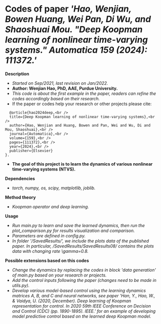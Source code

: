 # Codes of paper *'Hao, Wenjian, Bowen Huang, Wei Pan, Di Wu, and Shaoshuai Mou. "Deep Koopman learning of nonlinear time-varying systems." Automatica 159 (2024): 111372.'*

__Description__ <br />
- *Started on Sep/2021, last revision on Jan/2022.*
- **Author: Wenjian Hao, PhD, AAE, Purdue University.**
- *This code is about the first example in the paper, readers can refine the codes accordingly based on their research.*
- If the paper or codes help your research or other projects please cite:<br />
```
  @article{hao2024deep,<br />
  title={Deep Koopman learning of nonlinear time-varying systems},<br />
  author={Hao, Wenjian and Huang, Bowen and Pan, Wei and Wu, Di and Mou, Shaoshuai},<br />
  journal={Automatica},<br />
  volume={159},<br />
  pages={111372},<br />
  year={2024},<br />
  publisher={Elsevier}
}.
```

- __The goal of this project is to learn the dynamics of various nonlinear time-varying systems (NTVS).__ <br />

__Dependencies__ <br />
- *torch, numpy, os, scipy, matplotlib, joblib.*

__Method theory__<br />
- *Koopman operator and deep learning.*<br />

__Usage__<br />
- *Run main.py to learn and save the learned dynamics, then run the plot_comparison.py for results visualization and comparison.*<br />
- *Parameters are defined in config.py.*<br />
- *In folder '/SavedResults/', we include the plots data of the published paper. In particular, /SavedResults/SavedResults08/ contains the plots data with changing rate \gamma=0.8.*

__Possible extensions based on this codes__<br />
- *Change the dynamics by replacing the codes in block 'data generation' of main.py based on your research or projects.*<br />
- *Add the control inputs following the paper (changes need to be made in utils.py).*<br />
- *Develop various model-based control using the learning dynamics matrices A, B, and C and neural networks, see paper 'Han, Y., Hao, W., & Vaidya, U. (2020, December). Deep learning of Koopman representation for control. In 2020 59th IEEE Conference on Decision and Control (CDC) (pp. 1890-1895). IEEE.' for an example of developing model predictive control based on the learned deep Koopman model.*<br />

